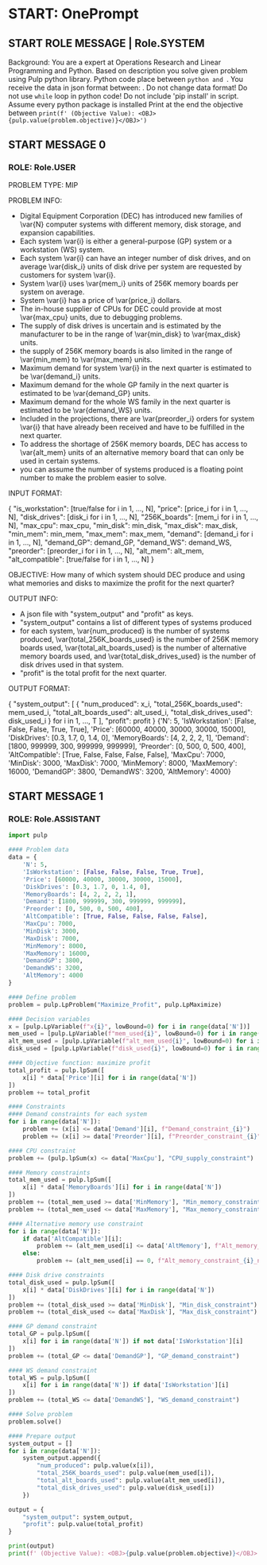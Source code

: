 # START: OnePrompt 
## START ROLE MESSAGE | Role.SYSTEM 
Background: You are a expert at Operations Research and Linear Programming and Python. Based on description you solve given problem using Pulp python library. Python code place between ```python and ```. You receive the data in json format between: <DATA></DATA>. Do not change data format! Do not use `while` loop in python code! Do not include 'pip install' in script. Assume every python package is installed Print at the end the objective between <OBJ></OBJ> `print(f' (Objective Value): <OBJ>{pulp.value(problem.objective)}</OBJ>')`  
## START MESSAGE 0 
### ROLE: Role.USER
<DESCRIPTION>
PROBLEM TYPE: MIP

PROBLEM INFO:

- Digital Equipment Corporation (DEC) has introduced new families of \var{N} computer systems with different memory, disk storage, and expansion capabilities.
- Each system \var{i} is either a general-purpose (GP) system or a workstation (WS) system.
- Each system \var{i} can have an integer number of disk drives, and on average \var{disk_i} units of disk drive per system are requested by customers for system \var{i}.
- System \var{i} uses \var{mem_i} units of 256K memory boards per system on average.
- System \var{i} has a price of \var{price_i} dollars.
- The in-house supplier of CPUs for DEC could provide at most \var{max_cpu} units, due to debugging problems.
- The supply of disk drives is uncertain and is estimated by the manufacturer to be in the range of \var{min_disk} to \var{max_disk} units.
- the supply of 256K memory boards is also limited in the range of \var{min_mem} to \var{max_mem} units.
- Maximum demand for system \var{i} in the next quarter is estimated to be \var{demand_i} units.
- Maximum demand for the whole GP family in the next quarter is estimated to be \var{demand_GP} units.
- Maximum demand for the whole WS family in the next quarter is estimated to be \var{demand_WS} units.
- Included in the projections, there are \var{preorder_i} orders for system \var{i} that have already been received and have to be fulfilled in the next quarter.
- To address the shortage of 256K memory boards, DEC has access to \var{alt_mem} units of an alternative memory board that can only be used in certain systems.
- you can assume the number of systems produced is a floating point number to make the problem easier to solve.

INPUT FORMAT:

{
    "is_workstation": [true/false for i in 1, ..., N],
    "price": [price_i for i in 1, ..., N],
    "disk_drives": [disk_i for i in 1, ..., N],
    "256K_boards": [mem_i for i in 1, ..., N],
    "max_cpu": max_cpu,
    "min_disk": min_disk,
    "max_disk": max_disk,
    "min_mem": min_mem,
    "max_mem": max_mem,
    "demand": [demand_i for i in 1, ..., N],
    "demand_GP": demand_GP,
    "demand_WS": demand_WS,
    "preorder": [preorder_i for i in 1, ..., N],
    "alt_mem": alt_mem,
    "alt_compatible": [true/false for i in 1, ..., N]
}



OBJECTIVE: How many of which system should DEC produce and using what memories and disks to maximize the profit for the next quarter?


OUTPUT INFO:
- A json file with "system_output" and "profit" as keys.
- "system_output" contains a list of different types of systems produced 
- for each system, \var{num_produced} is the number of systems produced, \var{total_256K_boards_used} is the number of 256K memory boards used, \var{total_alt_boards_used} is the number of alternative memory boards used, and \var{total_disk_drives_used} is the number of disk drives used in that system.
- "profit" is the total profit for the next quarter.

OUTPUT FORMAT:

{
    "system_output": [
        {
            "num_produced": x_i,
            "total_256K_boards_used": mem_used_i,
            "total_alt_boards_used": alt_used_i,
            "total_disk_drives_used": disk_used_i
        }
        for i in 1, ..., T
    ],
    "profit": profit
}
</DESCRIPTION>
<DATA>
{'N': 5, 'IsWorkstation': [False, False, False, True, True], 'Price': [60000, 40000, 30000, 30000, 15000], 'DiskDrives': [0.3, 1.7, 0, 1.4, 0], 'MemoryBoards': [4, 2, 2, 2, 1], 'Demand': [1800, 999999, 300, 999999, 999999], 'Preorder': [0, 500, 0, 500, 400], 'AltCompatible': [True, False, False, False, False], 'MaxCpu': 7000, 'MinDisk': 3000, 'MaxDisk': 7000, 'MinMemory': 8000, 'MaxMemory': 16000, 'DemandGP': 3800, 'DemandWS': 3200, 'AltMemory': 4000}</DATA>


## START MESSAGE 1 
### ROLE: Role.ASSISTANT
```python
import pulp

#### Problem data
data = {
    'N': 5,
    'IsWorkstation': [False, False, False, True, True],
    'Price': [60000, 40000, 30000, 30000, 15000],
    'DiskDrives': [0.3, 1.7, 0, 1.4, 0],
    'MemoryBoards': [4, 2, 2, 2, 1],
    'Demand': [1800, 999999, 300, 999999, 999999],
    'Preorder': [0, 500, 0, 500, 400],
    'AltCompatible': [True, False, False, False, False],
    'MaxCpu': 7000,
    'MinDisk': 3000,
    'MaxDisk': 7000,
    'MinMemory': 8000,
    'MaxMemory': 16000,
    'DemandGP': 3800,
    'DemandWS': 3200,
    'AltMemory': 4000
}

#### Define problem
problem = pulp.LpProblem("Maximize_Profit", pulp.LpMaximize)

#### Decision variables
x = [pulp.LpVariable(f"x{i}", lowBound=0) for i in range(data['N'])]
mem_used = [pulp.LpVariable(f"mem_used{i}", lowBound=0) for i in range(data['N'])]
alt_mem_used = [pulp.LpVariable(f"alt_mem_used{i}", lowBound=0) for i in range(data['N'])]
disk_used = [pulp.LpVariable(f"disk_used{i}", lowBound=0) for i in range(data['N'])]

#### Objective function: maximize profit
total_profit = pulp.lpSum([
    x[i] * data['Price'][i] for i in range(data['N'])
])
problem += total_profit

#### Constraints
#### Demand constraints for each system
for i in range(data['N']):
    problem += (x[i] <= data['Demand'][i], f"Demand_constraint_{i}")
    problem += (x[i] >= data['Preorder'][i], f"Preorder_constraint_{i}")

#### CPU constraint
problem += (pulp.lpSum(x) <= data['MaxCpu'], "CPU_supply_constraint")

#### Memory constraints
total_mem_used = pulp.lpSum([
    x[i] * data['MemoryBoards'][i] for i in range(data['N'])
])
problem += (total_mem_used >= data['MinMemory'], "Min_memory_constraint")
problem += (total_mem_used <= data['MaxMemory'], "Max_memory_constraint")

#### Alternative memory use constraint
for i in range(data['N']):
    if data['AltCompatible'][i]:
        problem += (alt_mem_used[i] <= data['AltMemory'], f"Alt_memory_constraint_{i}")
    else:
        problem += (alt_mem_used[i] == 0, f"Alt_memory_constraint_{i}_not_compatible")

#### Disk drive constraints
total_disk_used = pulp.lpSum([
    x[i] * data['DiskDrives'][i] for i in range(data['N'])
])
problem += (total_disk_used >= data['MinDisk'], "Min_disk_constraint")
problem += (total_disk_used <= data['MaxDisk'], "Max_disk_constraint")

#### GP demand constraint
total_GP = pulp.lpSum([
    x[i] for i in range(data['N']) if not data['IsWorkstation'][i]
])
problem += (total_GP <= data['DemandGP'], "GP_demand_constraint")

#### WS demand constraint
total_WS = pulp.lpSum([
    x[i] for i in range(data['N']) if data['IsWorkstation'][i]
])
problem += (total_WS <= data['DemandWS'], "WS_demand_constraint")

#### Solve problem
problem.solve()

#### Prepare output
system_output = []
for i in range(data['N']):
    system_output.append({
        "num_produced": pulp.value(x[i]),
        "total_256K_boards_used": pulp.value(mem_used[i]),
        "total_alt_boards_used": pulp.value(alt_mem_used[i]),
        "total_disk_drives_used": pulp.value(disk_used[i])
    })

output = {
    "system_output": system_output,
    "profit": pulp.value(total_profit)
}

print(output)
print(f' (Objective Value): <OBJ>{pulp.value(problem.objective)}</OBJ>')
```

